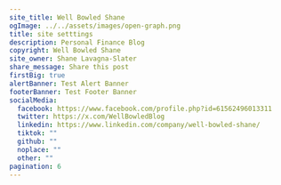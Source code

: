 ```yaml
---
site_title: Well Bowled Shane
ogImage: ../../assets/images/open-graph.png
title: site setttings
description: Personal Finance Blog
copyright: Well Bowled Shane
site_owner: Shane Lavagna-Slater
share_message: Share this post
firstBig: true
alertBanner: Test Alert Banner
footerBanner: Test Footer Banner
socialMedia:
  facebook: https://www.facebook.com/profile.php?id=61562496013311
  twitter: https://x.com/WellBowledBlog
  linkedin: https://www.linkedin.com/company/well-bowled-shane/
  tiktok: ""
  github: ""
  noplace: ""
  other: ""
pagination: 6
---
```

